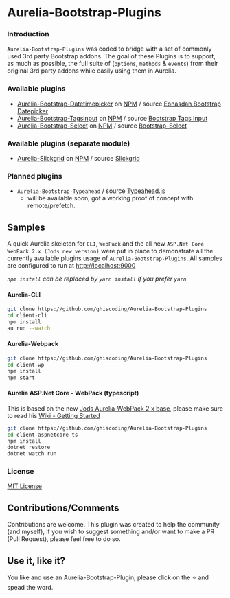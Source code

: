 # Aurelia-Bootstrap-Plugins

### Introduction
`Aurelia-Bootstrap-Plugins` was coded to bridge with a set of commonly used 3rd party Bootstrap addons. The goal of these Plugins is to support, as much as possible, the full suite of (`options`, `methods` & `events`) from their original 3rd party addons while easily using them in Aurelia.

### Available plugins
* [Aurelia-Bootstrap-Datetimepicker](https://github.com/ghiscoding/Aurelia-Bootstrap-Plugins/tree/master/aurelia-bootstrap-datetimepicker) on [NPM](https://www.npmjs.com/package/aurelia-bootstrap-datetimepicker) / source [Eonasdan Bootstrap Datepicker](https://eonasdan.github.io/bootstrap-datetimepicker/)
* [Aurelia-Bootstrap-Tagsinput](https://github.com/ghiscoding/Aurelia-Bootstrap-Plugins/tree/master/aurelia-bootstrap-tagsinput) on [NPM](https://www.npmjs.com/package/aurelia-bootstrap-tagsinput) / source [Bootstrap Tags Input](http://bootstrap-tagsinput.github.io/bootstrap-tagsinput/examples/)
* [Aurelia-Bootstrap-Select](https://github.com/ghiscoding/Aurelia-Bootstrap-Plugins/tree/master/aurelia-bootstrap-select) on [NPM](https://www.npmjs.com/package/aurelia-bootstrap-select) / source [Bootstrap-Select](http://silviomoreto.github.io/bootstrap-select/)

### Available plugins (separate module)
* [Aurelia-Slickgrid](https://github.com/ghiscoding/aurelia-slickgrid) on [NPM](https://www.npmjs.com/package/aurelia-slickgrid) / source [Slickgrid](https://github.com/mleibman/SlickGrid)

### Planned plugins
* `Aurelia-Bootstrap-Typeahead` / source [Typeahead.js](http://twitter.github.io/typeahead.js/examples/)
  * will be available soon, got a working proof of concept with remote/prefetch.


## Samples
A quick Aurelia skeleton for `CLI`, `WebPack` and the all new `ASP.Net Core WebPack 2.x (Jods new version)` were put in place to demonstrate all the currently available plugins usage of `Aurelia-Bootstrap-Plugins`. All samples are configured to run at [http://localhost:9000](http://localhost:9000)

_`npm install` can be replaced by `yarn install` if you prefer `yarn`_

#### Aurelia-CLI
```bash
git clone https://github.com/ghiscoding/Aurelia-Bootstrap-Plugins
cd client-cli
npm install
au run --watch
```

#### Aurelia-Webpack
```bash
git clone https://github.com/ghiscoding/Aurelia-Bootstrap-Plugins
cd client-wp
npm install
npm start
```

#### Aurelia ASP.Net Core - WebPack (typescript)
This is based on the new [Jods Aurelia-WebPack 2.x base](https://github.com/jods4/aurelia-webpack-build/tree/master/demos/06-ASPNET), please make sure to read his [Wiki - Getting Started](https://github.com/jods4/aurelia-webpack-build/wiki/Getting-started)
```bash
git clone https://github.com/ghiscoding/Aurelia-Bootstrap-Plugins
cd client-aspnetcore-ts
npm install
dotnet restore
dotnet watch run
```

### License
[MIT License](https://github.com/ghiscoding/Aurelia-Bootstrap-Plugins/blob/master/LICENSE)

## Contributions/Comments
Contributions are welcome. This plugin was created to help the community (and myself), if you wish to suggest something and/or want to make a PR (Pull Request), please feel free to do so.

## Use it, like it? 
You like and use an Aurelia-Bootstrap-Plugin, please click on the :star: and spead the word.